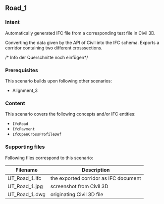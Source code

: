 
## Road_1

### Intent

Automatically generated IFC file from a corresponding test file in Civil 3D. 

Converting the data given by the API of Civil into the IFC schema. Exports a
corridor containing two different crosssections.

/* Info der Querschnitte noch einfügen*/


### Prerequisites

This scenario builds upon following other scenarios:
- Alignment_3

### Content

This scenario covers the following concepts and/or IFC entities:
- `IfcRoad` 
- `IfcPavment`
- `IfcOpenCrossProfileDef`


### Supporting files

Following files correspond to this scenario:

| Filename                          | Description                               |
|-----------------------------------|-------------------------------------------|
| UT_Road_1.ifc                     | the exported corridor as IFC document     |
| UT_Road_1.jpg                     | screenshot from Civil 3D				    |
| UT_Road_1.dwg                     | originating Civil 3D file				    |


